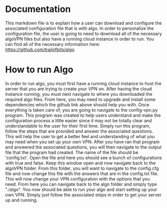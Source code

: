 # Documentation

This markdown file is to explain how a user can download and configure the associated configuration file that is with algo. In order to personalize the configuration file, the user is going to need to download all of the necessary algoVPN files but also have a running cloud instance in order to run. You can find all of the necessary information here: https://github.com/trailofbits/algo


# How to run Algo

In order to run algo, you must first have a running cloud instance to host the server that you are trying to create your VPN on. After having the cloud instance running, you must next navigate to where you downloaded the required algo files. From here, you may need to upgrade and install some dependencies which the github link above should help you with. Once everything is taken care of, you are going to navigate to the config-vpn.py program. This program was created to help users understand and make the configuration process a little easier since it may not be totally clear and understandable to the user for their first time. Simply run this program, follow the steps that are provided and answer the associated questions. This will help the user to get a better feel and understanding of what you may need when you set up your own VPN. After you have ran that program and answered the associated questions, you will then navigate to the output file that the program had created. The name of the file should be 'config.txt'. Open the file and here you should see a bunch of configurations with true and false. Keep this window open and now navigate back to the algoVPN folder. From this folder, you will want to navigate to the config.cfg file and now change this file with the answers that are in the config.txt file. This will now change your VPN configuration with the options that you need. From here you can navigate back to the algo folder and simply type "./algo". You now should be able to run your algo
and start setting up your own VPN. Simply just follow the associated steps in order to get your server up and running.
